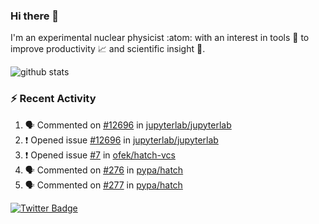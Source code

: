 ### Hi there 👋 

I'm an experimental nuclear physicist :atom: with an interest in tools :wrench: to improve productivity :chart_with_upwards_trend: and scientific insight :telescope:.

![github stats](https://github-readme-stats.vercel.app/api?username=agoose77&show_icons=true&hide_rank=true&hide_title=true&bg_color=30,e76445,904e95&text_color=efe3ec&icon_color=efe3ec)
<!--
**agoose77/agoose77** is a ✨ _special_ ✨ repository because its `README.md` (this file) appears on your GitHub profile.

Here are some ideas to get you started:

- 🔭 I’m currently working on ...
- 🌱 I’m currently learning ...
- 👯 I’m looking to collaborate on ...
- 🤔 I’m looking for help with ...
- 💬 Ask me about ...
- 📫 How to reach me: ...
- 😄 Pronouns: ...
- ⚡ Fun fact: ...
-->

### :zap: Recent Activity
<!--START_SECTION:activity-->
1. 🗣 Commented on [#12696](https://github.com/jupyterlab/jupyterlab/issues/12696) in [jupyterlab/jupyterlab](https://github.com/jupyterlab/jupyterlab)
2. ❗️ Opened issue [#12696](https://github.com/jupyterlab/jupyterlab/issues/12696) in [jupyterlab/jupyterlab](https://github.com/jupyterlab/jupyterlab)
3. ❗️ Opened issue [#7](https://github.com/ofek/hatch-vcs/issues/7) in [ofek/hatch-vcs](https://github.com/ofek/hatch-vcs)
4. 🗣 Commented on [#276](https://github.com/pypa/hatch/issues/276) in [pypa/hatch](https://github.com/pypa/hatch)
5. 🗣 Commented on [#277](https://github.com/pypa/hatch/issues/277) in [pypa/hatch](https://github.com/pypa/hatch)
<!--END_SECTION:activity-->


[![Twitter Badge](https://img.shields.io/twitter/follow/agoose77?style=flat-square&logo=Twitter&logoColor=white&color=cornflowerblue)](https://twitter.com/agoose77)
